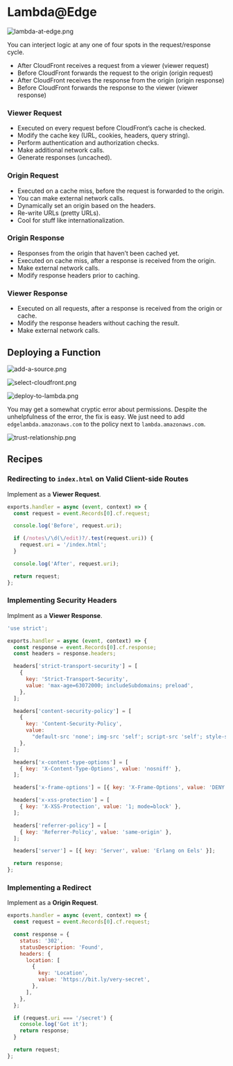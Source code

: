 # Lambda@Edge

![lambda-at-edge.png](Attachments/lambda-at-edge.png)

You can interject logic at any one of four spots in the request/response cycle.

- After CloudFront receives a request from a viewer (viewer request)
- Before CloudFront forwards the request to the origin (origin request)
- After CloudFront receives the response from the origin (origin response)
- Before CloudFront forwards the response to the viewer (viewer response)

### Viewer Request

- Executed on every request before CloudFront’s cache is checked.
- Modify the cache key (URL, cookies, headers, query string).
- Perform authentication and authorization checks.
- Make additional network calls.
- Generate responses (uncached).

### Origin Request

- Executed on a cache miss, before the request is forwarded to the origin.
- You can make external network calls.
- Dynamically set an origin based on the headers.
- Re-write URLs (pretty URLs).
- Cool for stuff like internationalization.

### Origin Response

- Responses from the origin that haven’t been cached yet.
- Executed on cache miss, after a response is received from the origin.
- Make external network calls.
- Modify response headers prior to caching.

### Viewer Response

- Executed on all requests, after a response is received from the origin or cache.
- Modify the response headers without caching the result.
- Make external network calls.

## Deploying a Function

![add-a-source.png](Attachments/add-a-source.png)

![select-cloudfront.png](Attachments/select-cloudfront.png)

![deploy-to-lambda.png](Attachments/deploy-to-lambda.png)

You may get a somewhat cryptic error about permissions. Despite the unhelpfulness of the error, the fix is easy. We just need to add `edgelambda.amazonaws.com` to the policy next to `lambda.amazonaws.com`.

![trust-relationship.png](Attachments/trust-relationship.png)

## Recipes

### Redirecting to `index.html` on Valid Client-side Routes

Implement as a **Viewer Request**.

```js
exports.handler = async (event, context) => {
  const request = event.Records[0].cf.request;

  console.log('Before', request.uri);

  if (/notes\/\d(\/edit)?/.test(request.uri)) {
    request.uri = '/index.html';
  }

  console.log('After', request.uri);

  return request;
};
```

### Implementing Security Headers

Implment as a **Viewer Response**.

```js
'use strict';

exports.handler = async (event, context) => {
  const response = event.Records[0].cf.response;
  const headers = response.headers;

  headers['strict-transport-security'] = [
    {
      key: 'Strict-Transport-Security',
      value: 'max-age=63072000; includeSubdomains; preload',
    },
  ];

  headers['content-security-policy'] = [
    {
      key: 'Content-Security-Policy',
      value:
        "default-src 'none'; img-src 'self'; script-src 'self'; style-src 'self'; object-src 'none'",
    },
  ];

  headers['x-content-type-options'] = [
    { key: 'X-Content-Type-Options', value: 'nosniff' },
  ];

  headers['x-frame-options'] = [{ key: 'X-Frame-Options', value: 'DENY' }];

  headers['x-xss-protection'] = [
    { key: 'X-XSS-Protection', value: '1; mode=block' },
  ];

  headers['referrer-policy'] = [
    { key: 'Referrer-Policy', value: 'same-origin' },
  ];

  headers['server'] = [{ key: 'Server', value: 'Erlang on Eels' }];

  return response;
};
```

### Implementing a Redirect

Implement as a **Origin Request**.

```js
exports.handler = async (event, context) => {
  const request = event.Records[0].cf.request;

  const response = {
    status: '302',
    statusDescription: 'Found',
    headers: {
      location: [
        {
          key: 'Location',
          value: 'https://bit.ly/very-secret',
        },
      ],
    },
  };

  if (request.uri === '/secret') {
    console.log('Got it');
    return response;
  }

  return request;
};
```
